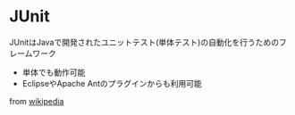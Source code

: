 # JUnit
JUnitはJavaで開発されたユニットテスト(単体テスト)の自動化を行うためのフレームワーク

 - 単体でも動作可能
 - EclipseやApache Antのプラグインからも利用可能

from [wikipedia](https://ja.wikipedia.org/wiki/JUnit)